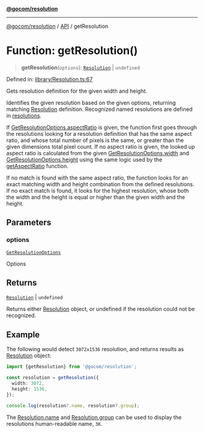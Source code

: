 [**@gocom/resolution**](../README.md)

***

[@gocom/resolution](../README.md) / [API](../Public/API.md) / getResolution

# Function: getResolution()

> **getResolution**(`options`): [`Resolution`](../Types/API.Resolution.md) \| `undefined`

Defined in: [library/Resolution.ts:67](https://github.com/gocom/resolution/blob/841aaaeadd91023135f56340f35690715bd66356/src/library/Resolution.ts#L67)

Gets resolution definition for the given width and height.

Identifies the given resolution based on the given options, returning matching [Resolution](../Types/API.Resolution.md)
definition. Recognized named resolutions are defined in [resolutions](../Internal/Private.resolutions.md).

If [GetResolutionOptions.aspectRatio](../Options/API.GetResolutionOptions.md#aspectratio) is given, the function first goes through the resolutions
looking for a resolution definition that has the same aspect ratio, and whose total number of pixels is the same, or
greater than the given dimensions total pixel count. If no aspect ratio is given, the looked up aspect ratio is
calculated from the given [GetResolutionOptions.width](../Options/API.GetResolutionOptions.md#width) and [GetResolutionOptions.height](../Options/API.GetResolutionOptions.md#height) using the
same logic used by the [getAspectRatio](API.getAspectRatio.md) function.

If no match is found with the same aspect ratio, the function looks for an exact matching width and height
combination from the defined resolutions. If no exact match is found, it looks for the highest resolution, whose
both the width and the height is equal or higher than the given width and the height.

## Parameters

### options

[`GetResolutionOptions`](../Options/API.GetResolutionOptions.md)

Options

## Returns

[`Resolution`](../Types/API.Resolution.md) \| `undefined`

Returns either [Resolution](../Types/API.Resolution.md) object, or undefined if the resolution could not
be recognized.

## Example

The following would detect `3072x1536` resolution, and returns results as [Resolution](../Types/API.Resolution.md) object:
```ts
import {getResolution} from '@gocom/resolution';

const resolution = getResolution({
  width: 3072,
  height: 1536,
});

console.log(resolution?.name, resolution?.group);
```
The [Resolution.name](../Types/API.Resolution.md#name) and [Resolution.group](../Types/API.Resolution.md#group) can be used to display the resolutions human-readable
name, `3K`.
